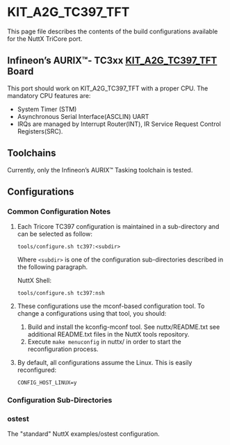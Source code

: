 # KIT\_A2G\_TC397\_TFT

This page file describes the contents of the build configurations
available for the NuttX TriCore port.

## Infineon’s AURIX™- TC3xx [KIT\_A2G\_TC397\_TFT](https://www.infineon.com/cms/en/product/evaluation-boards/kit_a2g_tc397_5v_tft) Board

This port should work on KIT\_A2G\_TC397\_TFT with a proper CPU. The
mandatory CPU features are:

  - System Timer (STM)
  - Asynchronous Serial Interface(ASCLIN) UART
  - IRQs are managed by Interrupt Router(INT), IR Service Request
    Control Registers(SRC).

## Toolchains

Currently, only the Infineon’s AURIX™ Tasking toolchain is tested.

## Configurations

### Common Configuration Notes

1.  Each Tricore TC397 configuration is maintained in a sub-directory
    and can be selected as follow:
    
        tools/configure.sh tc397:<subdir>
    
    Where `<subdir>` is one of the configuration sub-directories
    described in the following paragraph.
    
    NuttX Shell:
    
        tools/configure.sh tc397:nsh

2.  These configurations use the mconf-based configuration tool. To
    change a configurations using that tool, you should:
    
    1.  Build and install the kconfig-mconf tool. See nuttx/README.txt
        see additional README.txt files in the NuttX tools repository.
    2.  Execute `make menuconfig` in nuttx/ in order to start the
        reconfiguration process.

3.  By default, all configurations assume the Linux. This is easily
    reconfigured:
    
        CONFIG_HOST_LINUX=y

### Configuration Sub-Directories

### ostest

The "standard" NuttX examples/ostest configuration.
